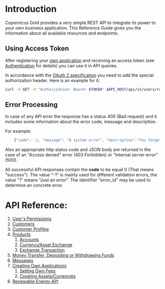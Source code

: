 # Introduction

Copernicus Gold provides a very simple REST API to integrate its power to your own business application. 
This Reference Guide gives you the information about all available resources and endpoints.

## Using Access Token

After registering your [own application](./applications/registration.md) and receiving an access token 
(see [Authentication](./authentication.md) for details) you can use it in API queries.

In accordance with the [OAuth 2 specification](https://tools.ietf.org/html/rfc6749) you need to add the special authorization header.
Here is an example for it:

```bash
curl -X GET -H "Authorization: Bearer $TOKEN" $API_HOST/api/v1/users/roles
```

## Error Processing

In case of any API error the response has a status 400 (Bad request) and it includes some information about the error code,
message and description. 

For example:
```javascript
    {"code": -1, "message": "A system error", "description":"You forgot to create a database", "error_id": "no.database.found"}
```

Also an appropriate http status code and JSON body are returned in the case of an "Access denied" error (403 Forbidden)
or "Internal server error" (500).

All successful API responses contain the **code** to be equal 0 (That means "success"). The value "-1" is mainly used
for different validation errors, the value "1" means "Just an error". The identifier "error_id" may be used to
determine an concrete error.



# API Reference:

1. [User's Permissions](./roles.md)
2. [Customers](./customers.md)
3. [Customer Profiles](./profile/profiles.md)
4. [Products](./products/products.md)
    1. [Accounts](./products/accounts.md)
    2. [Currency/Asset Exchange](./products/assets.md)
    3. [Exchange Transaction](./products/exchangetransaction.md)
5. [Money Transfer, Depositing or Withdrawing Funds](./transactions/transactions.md)  
6. [Messages](./messages.md)
7. [Creating Own Applications](./applications/applications.md)
    1. [Setting Own Fees](./applications/fees.md)
    2. [Creating Assets/Currencies](./applications/own_assets.md)
8. [Renewable Energy API](./products/energy.md)
